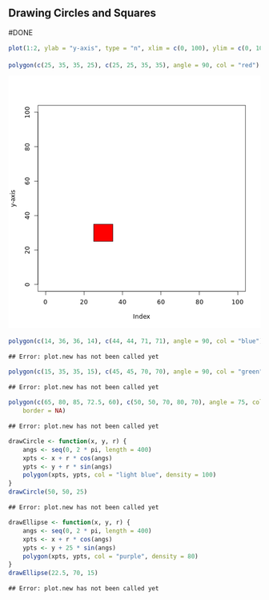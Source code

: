 ## Drawing Circles and Squares

#DONE


```r
plot(1:2, ylab = "y-axis", type = "n", xlim = c(0, 100), ylim = c(0, 100))

polygon(c(25, 35, 35, 25), c(25, 25, 35, 35), angle = 90, col = "red")
```

![plot of chunk unnamed-chunk-1](figure/unnamed-chunk-1.png) 


```r
polygon(c(14, 36, 36, 14), c(44, 44, 71, 71), angle = 90, col = "blue")
```

```
## Error: plot.new has not been called yet
```


```r
polygon(c(15, 35, 35, 15), c(45, 45, 70, 70), angle = 90, col = "green")
```

```
## Error: plot.new has not been called yet
```


```r
polygon(c(65, 80, 85, 72.5, 60), c(50, 50, 70, 80, 70), angle = 75, col = "yellow", 
    border = NA)
```

```
## Error: plot.new has not been called yet
```


```r
drawCircle <- function(x, y, r) {
    angs <- seq(0, 2 * pi, length = 400)
    xpts <- x + r * cos(angs)
    ypts <- y + r * sin(angs)
    polygon(xpts, ypts, col = "light blue", density = 100)
}
drawCircle(50, 50, 25)
```

```
## Error: plot.new has not been called yet
```


```r
drawEllipse <- function(x, y, r) {
    angs <- seq(0, 2 * pi, length = 400)
    xpts <- x + r * cos(angs)
    ypts <- y + 25 * sin(angs)
    polygon(xpts, ypts, col = "purple", density = 80)
}
drawEllipse(22.5, 70, 15)
```

```
## Error: plot.new has not been called yet
```

```






